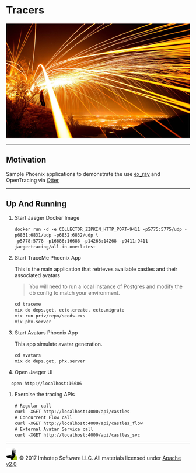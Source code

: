 # Tracers

<div align="center" style="margin-top:20px;">
  <img src="assets/tracer.jpg"/>
</div>

---
## Motivation

 Sample Phoenix applications to demonstrate the use [ex_ray](https://github.com/derailed/ex_ray)
 and OpenTracing via [Otter](https://github.com/Bluehouse-Technology/otter)

---
## Up And Running

1. Start Jaeger Docker Image

    ```shell
    docker run -d -e COLLECTOR_ZIPKIN_HTTP_PORT=9411 -p5775:5775/udp -p6831:6831/udp -p6832:6832/udp \
    -p5778:5778 -p16686:16686 -p14268:14268 -p9411:9411 jaegertracing/all-in-one:latest
    ```

1. Start TraceMe Phoenix App

    This is the main application that retrieves available castles and their associated avatars

    > You will need to run a local instance of Postgres and modify the db config to match your environment.

    ```shell
    cd traceme
    mix do deps.get, ecto.create, ecto.migrate
    mix run priv/repo/seeds.exs
    mix phx.server
    ```

1. Start Avatars Phoenix App

    This app simulate avatar generation.

    ```shell
    cd avatars
    mix do deps.get, phx.server

1. Open Jaeger UI

  ```shell
    open http://localhost:16686
  ```

 1. Exercise the tracing APIs

    ```shell
    # Regular call
    curl -XGET http://localhost:4000/api/castles
    # Concurrent Flow call
    curl -XGET http://localhost:4000/api/castles_flow
    # External Avatar Service call
    curl -XGET http://localhost:4000/api/castles_svc
    ```


---
<img src="assets/imhoteplogo.png" width="32" height="auto"/> © 2017 Imhotep Software LLC.
All materials licensed under [Apache v2.0](http://www.apache.org/licenses/LICENSE-2.0)